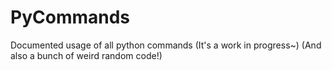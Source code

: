 # PyCommands
Documented usage of all python commands (It's a work in progress~)
(And also a bunch of weird random code!)
